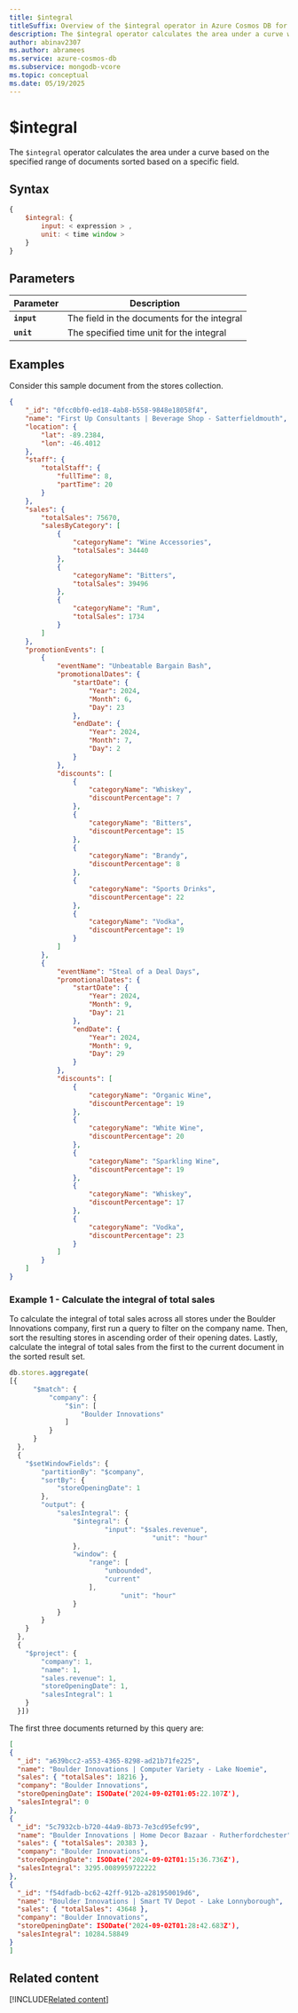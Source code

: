 ```yaml
---
title: $integral
titleSuffix: Overview of the $integral operator in Azure Cosmos DB for MongoDB (vCore)
description: The $integral operator calculates the area under a curve with the specified range of documents forming the adjacent documents for the calculation.
author: abinav2307
ms.author: abramees
ms.service: azure-cosmos-db
ms.subservice: mongodb-vcore
ms.topic: conceptual
ms.date: 05/19/2025
---
```


# $integral

The `$integral` operator calculates the area under a curve based on the specified range of documents sorted based on a specific field.

## Syntax

```javascript
{
    $integral: {
        input: < expression > ,
        unit: < time window >
    }
}
```

## Parameters

| Parameter | Description |
| --- | --- |
| **`input`** | The field in the documents for the integral|
| **`unit`** | The specified time unit for the integral|

## Examples

Consider this sample document from the stores collection.

```json
{
    "_id": "0fcc0bf0-ed18-4ab8-b558-9848e18058f4",
    "name": "First Up Consultants | Beverage Shop - Satterfieldmouth",
    "location": {
        "lat": -89.2384,
        "lon": -46.4012
    },
    "staff": {
        "totalStaff": {
            "fullTime": 8,
            "partTime": 20
        }
    },
    "sales": {
        "totalSales": 75670,
        "salesByCategory": [
            {
                "categoryName": "Wine Accessories",
                "totalSales": 34440
            },
            {
                "categoryName": "Bitters",
                "totalSales": 39496
            },
            {
                "categoryName": "Rum",
                "totalSales": 1734
            }
        ]
    },
    "promotionEvents": [
        {
            "eventName": "Unbeatable Bargain Bash",
            "promotionalDates": {
                "startDate": {
                    "Year": 2024,
                    "Month": 6,
                    "Day": 23
                },
                "endDate": {
                    "Year": 2024,
                    "Month": 7,
                    "Day": 2
                }
            },
            "discounts": [
                {
                    "categoryName": "Whiskey",
                    "discountPercentage": 7
                },
                {
                    "categoryName": "Bitters",
                    "discountPercentage": 15
                },
                {
                    "categoryName": "Brandy",
                    "discountPercentage": 8
                },
                {
                    "categoryName": "Sports Drinks",
                    "discountPercentage": 22
                },
                {
                    "categoryName": "Vodka",
                    "discountPercentage": 19
                }
            ]
        },
        {
            "eventName": "Steal of a Deal Days",
            "promotionalDates": {
                "startDate": {
                    "Year": 2024,
                    "Month": 9,
                    "Day": 21
                },
                "endDate": {
                    "Year": 2024,
                    "Month": 9,
                    "Day": 29
                }
            },
            "discounts": [
                {
                    "categoryName": "Organic Wine",
                    "discountPercentage": 19
                },
                {
                    "categoryName": "White Wine",
                    "discountPercentage": 20
                },
                {
                    "categoryName": "Sparkling Wine",
                    "discountPercentage": 19
                },
                {
                    "categoryName": "Whiskey",
                    "discountPercentage": 17
                },
                {
                    "categoryName": "Vodka",
                    "discountPercentage": 23
                }
            ]
        }
    ]
}
```

### Example 1 - Calculate the integral of total sales

To calculate the integral of total sales across all stores under the Boulder Innovations company, first run a query to filter on the company name. Then, sort the resulting stores in ascending order of their opening dates. Lastly, calculate the integral of total sales from the first to the current document in the sorted result set.

```javascript
db.stores.aggregate(
[{
      "$match": {
          "company": {
              "$in": [
                  "Boulder Innovations"
              ]
          }
      }
  },
  {
    "$setWindowFields": {
        "partitionBy": "$company",
        "sortBy": {
            "storeOpeningDate": 1
        },
        "output": {
            "salesIntegral": {
                "$integral": {
                        "input": "$sales.revenue",
						            "unit": "hour"
                },
                "window": {
                    "range": [
                        "unbounded",
                        "current"
                    ],
					        "unit": "hour"
                }
            }
        }
    }
  },
  {
    "$project": {
        "company": 1,
        "name": 1,
        "sales.revenue": 1,
        "storeOpeningDate": 1,
        "salesIntegral": 1
    }
  }])
```

The first three documents returned by this query are:

```json
[
{
  "_id": "a639bcc2-a553-4365-8298-ad21b71fe225",
  "name": "Boulder Innovations | Computer Variety - Lake Noemie",
  "sales": { "totalSales": 18216 },
  "company": "Boulder Innovations",
  "storeOpeningDate": ISODate('2024-09-02T01:05:22.107Z'),
  "salesIntegral": 0
},
{
  "_id": "5c7932cb-b720-44a9-8b73-7e3cd95efc99",
  "name": "Boulder Innovations | Home Decor Bazaar - Rutherfordchester",
  "sales": { "totalSales": 20383 },
  "company": "Boulder Innovations",
  "storeOpeningDate": ISODate('2024-09-02T01:15:36.736Z'),
  "salesIntegral": 3295.0089959722222
},
{
  "_id": "f54dfadb-bc62-42ff-912b-a281950019d6",
  "name": "Boulder Innovations | Smart TV Depot - Lake Lonnyborough",
  "sales": { "totalSales": 43648 },
  "company": "Boulder Innovations",
  "storeOpeningDate": ISODate('2024-09-02T01:28:42.683Z'),
  "salesIntegral": 10284.58849
}
]
```

## Related content

[!INCLUDE[Related content](../includes/related-content.md)]
